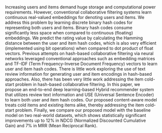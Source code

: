 Increasing users and items demand huge storage and computational power requirements. However, conventional collaborative filtering systems learn continuous real-valued embeddings for denoting users and items. We address this problem by learning discrete binary hash codes for representing both users and items. Binary hash codes consume significantly less space when compared to continuous (floating) embeddings. We predict the rating value by calculating the Hamming distance between the user and item hash codes, which is also very efficient (implemented using bit operations) when compared to dot product of float vectors. Previous attempts on hash-based collaborative filtering via neural networks leveraged conventional approaches such as embedding matrices and TF-IDF (Term Frequency-Inverse Document Frequency) vectors to learn user and item hash codes. There is little work exploring the use of text review information for generating user and item encodings in hash-based approaches. Also, there has been very little work addressing the item cold-start problem in hash-based collaborative filtering. In this paper, we propose an end-to-end deep learning-based Hybrid recommender system that utilizes review text information and USE (Universal Sentence Encoder) to learn both user and item hash codes. Our proposed content-aware model treats cold items and existing items alike, thereby addressing the item cold-start problem. Finally, we compare our proposed model with the baseline model on two real-world datasets, which shows statistically significant improvements up to 12% in NDCG (Normalized Discounted Cumulative Gain) and 7% in MRR (Mean Reciprocal Rank). 
